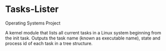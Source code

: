 # Tasks-Lister
Operating Systems Project

A kernel module that lists all current tasks in a Linux system beginning from the init task. Outputs the task name (known as executable name), state and process id of each task in a tree structure.
